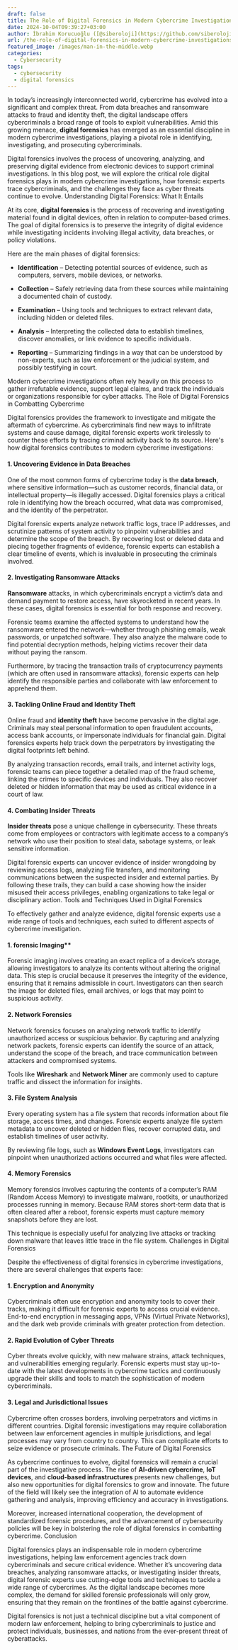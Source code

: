 ```yaml
---
draft: false
title: The Role of Digital Forensics in Modern Cybercrime Investigations
date: 2024-10-04T09:39:27+03:00
author: İbrahim Korucuoğlu ([@siberoloji](https://github.com/siberoloji))
url: /the-role-of-digital-forensics-in-modern-cybercrime-investigations/
featured_image: /images/man-in-the-middle.webp
categories:
  - Cybersecurity
tags:
  - cybersecurity
  - digital forensics
---
```



In today’s increasingly interconnected world, cybercrime has evolved into a significant and complex threat. From data breaches and ransomware attacks to fraud and identity theft, the digital landscape offers cybercriminals a broad range of tools to exploit vulnerabilities. Amid this growing menace, **digital forensics** has emerged as an essential discipline in modern cybercrime investigations, playing a pivotal role in identifying, investigating, and prosecuting cybercriminals.



Digital forensics involves the process of uncovering, analyzing, and preserving digital evidence from electronic devices to support criminal investigations. In this blog post, we will explore the critical role digital forensics plays in modern cybercrime investigations, how forensic experts trace cybercriminals, and the challenges they face as cyber threats continue to evolve.
Understanding Digital Forensics: What It Entails



At its core, **digital forensics** is the process of recovering and investigating material found in digital devices, often in relation to computer-based crimes. The goal of digital forensics is to preserve the integrity of digital evidence while investigating incidents involving illegal activity, data breaches, or policy violations.



Here are the main phases of digital forensics:


* **Identification** – Detecting potential sources of evidence, such as computers, servers, mobile devices, or networks.

* **Collection** – Safely retrieving data from these sources while maintaining a documented chain of custody.

* **Examination** – Using tools and techniques to extract relevant data, including hidden or deleted files.

* **Analysis** – Interpreting the collected data to establish timelines, discover anomalies, or link evidence to specific individuals.

* **Reporting** – Summarizing findings in a way that can be understood by non-experts, such as law enforcement or the judicial system, and possibly testifying in court.




Modern cybercrime investigations often rely heavily on this process to gather irrefutable evidence, support legal claims, and track the individuals or organizations responsible for cyber attacks.
The Role of Digital Forensics in Combatting Cybercrime



Digital forensics provides the framework to investigate and mitigate the aftermath of cybercrime. As cybercriminals find new ways to infiltrate systems and cause damage, digital forensic experts work tirelessly to counter these efforts by tracing criminal activity back to its source. Here's how digital forensics contributes to modern cybercrime investigations:


#### 1. **Uncovering Evidence in Data Breaches**



One of the most common forms of cybercrime today is the **data breach**, where sensitive information—such as customer records, financial data, or intellectual property—is illegally accessed. Digital forensics plays a critical role in identifying how the breach occurred, what data was compromised, and the identity of the perpetrator.



Digital forensic experts analyze network traffic logs, trace IP addresses, and scrutinize patterns of system activity to pinpoint vulnerabilities and determine the scope of the breach. By recovering lost or deleted data and piecing together fragments of evidence, forensic experts can establish a clear timeline of events, which is invaluable in prosecuting the criminals involved.


#### 2. **Investigating Ransomware Attacks**



**Ransomware** attacks, in which cybercriminals encrypt a victim’s data and demand payment to restore access, have skyrocketed in recent years. In these cases, digital forensics is essential for both response and recovery.



Forensic teams examine the affected systems to understand how the ransomware entered the network—whether through phishing emails, weak passwords, or unpatched software. They also analyze the malware code to find potential decryption methods, helping victims recover their data without paying the ransom.



Furthermore, by tracing the transaction trails of cryptocurrency payments (which are often used in ransomware attacks), forensic experts can help identify the responsible parties and collaborate with law enforcement to apprehend them.


#### 3. **Tackling Online Fraud and Identity Theft**



Online fraud and **identity theft** have become pervasive in the digital age. Criminals may steal personal information to open fraudulent accounts, access bank accounts, or impersonate individuals for financial gain. Digital forensics experts help track down the perpetrators by investigating the digital footprints left behind.



By analyzing transaction records, email trails, and internet activity logs, forensic teams can piece together a detailed map of the fraud scheme, linking the crimes to specific devices and individuals. They also recover deleted or hidden information that may be used as critical evidence in a court of law.


#### 4. **Combating Insider Threats**



**Insider threats** pose a unique challenge in cybersecurity. These threats come from employees or contractors with legitimate access to a company’s network who use their position to steal data, sabotage systems, or leak sensitive information.



Digital forensic experts can uncover evidence of insider wrongdoing by reviewing access logs, analyzing file transfers, and monitoring communications between the suspected insider and external parties. By following these trails, they can build a case showing how the insider misused their access privileges, enabling organizations to take legal or disciplinary action.
Tools and Techniques Used in Digital Forensics



To effectively gather and analyze evidence, digital forensic experts use a wide range of tools and techniques, each suited to different aspects of cybercrime investigation.


#### 1. forensic Imaging**



Forensic imaging involves creating an exact replica of a device’s storage, allowing investigators to analyze its contents without altering the original data. This step is crucial because it preserves the integrity of the evidence, ensuring that it remains admissible in court. Investigators can then search the image for deleted files, email archives, or logs that may point to suspicious activity.


#### 2. **Network Forensics**



Network forensics focuses on analyzing network traffic to identify unauthorized access or suspicious behavior. By capturing and analyzing network packets, forensic experts can identify the source of an attack, understand the scope of the breach, and trace communication between attackers and compromised systems.



Tools like **Wireshark** and **Network Miner** are commonly used to capture traffic and dissect the information for insights.


#### 3. **File System Analysis**



Every operating system has a file system that records information about file storage, access times, and changes. Forensic experts analyze file system metadata to uncover deleted or hidden files, recover corrupted data, and establish timelines of user activity.



By reviewing file logs, such as **Windows Event Logs**, investigators can pinpoint when unauthorized actions occurred and what files were affected.


#### 4. **Memory Forensics**



Memory forensics involves capturing the contents of a computer’s RAM (Random Access Memory) to investigate malware, rootkits, or unauthorized processes running in memory. Because RAM stores short-term data that is often cleared after a reboot, forensic experts must capture memory snapshots before they are lost.



This technique is especially useful for analyzing live attacks or tracking down malware that leaves little trace in the file system.
Challenges in Digital Forensics



Despite the effectiveness of digital forensics in cybercrime investigations, there are several challenges that experts face:


#### 1. **Encryption and Anonymity**



Cybercriminals often use encryption and anonymity tools to cover their tracks, making it difficult for forensic experts to access crucial evidence. End-to-end encryption in messaging apps, VPNs (Virtual Private Networks), and the dark web provide criminals with greater protection from detection.


#### 2. **Rapid Evolution of Cyber Threats**



Cyber threats evolve quickly, with new malware strains, attack techniques, and vulnerabilities emerging regularly. Forensic experts must stay up-to-date with the latest developments in cybercrime tactics and continuously upgrade their skills and tools to match the sophistication of modern cybercriminals.


#### 3. **Legal and Jurisdictional Issues**



Cybercrime often crosses borders, involving perpetrators and victims in different countries. Digital forensic investigations may require collaboration between law enforcement agencies in multiple jurisdictions, and legal processes may vary from country to country. This can complicate efforts to seize evidence or prosecute criminals.
The Future of Digital Forensics



As cybercrime continues to evolve, digital forensics will remain a crucial part of the investigative process. The rise of **AI-driven cybercrime**, **IoT devices**, and **cloud-based infrastructures** presents new challenges, but also new opportunities for digital forensics to grow and innovate. The future of the field will likely see the integration of AI to automate evidence gathering and analysis, improving efficiency and accuracy in investigations.



Moreover, increased international cooperation, the development of standardized forensic procedures, and the advancement of cybersecurity policies will be key in bolstering the role of digital forensics in combatting cybercrime.
Conclusion



Digital forensics plays an indispensable role in modern cybercrime investigations, helping law enforcement agencies track down cybercriminals and secure critical evidence. Whether it’s uncovering data breaches, analyzing ransomware attacks, or investigating insider threats, digital forensic experts use cutting-edge tools and techniques to tackle a wide range of cybercrimes. As the digital landscape becomes more complex, the demand for skilled forensic professionals will only grow, ensuring that they remain on the frontlines of the battle against cybercrime.



Digital forensics is not just a technical discipline but a vital component of modern law enforcement, helping to bring cybercriminals to justice and protect individuals, businesses, and nations from the ever-present threat of cyberattacks.

